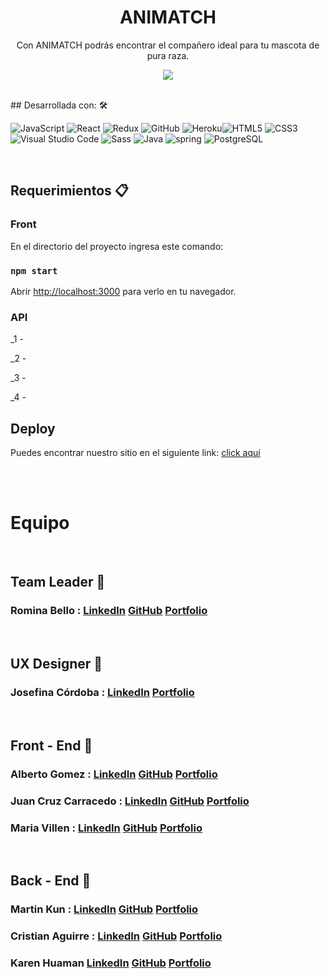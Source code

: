 

<h1 align = "center"> ANIMATCH </h1>
<p align = "center"> Con ANIMATCH podrás encontrar el compañero ideal para tu mascota de pura raza.</p>
<p align = "center"> <img src = "https://i85.servimg.com/u/f85/19/88/52/56/animat10.png" /> </p>

<br/>
## Desarrollada con: 🛠️

![JavaScript](https://img.shields.io/badge/javascript-%23323330.svg?style=flat&logo=Javascript&logoColor=%23F7DF1E) ![React](https://img.shields.io/badge/react-%2320232a.svg?style=flat&logo=React&logoColor=%2361DAFB) ![Redux](https://img.shields.io/badge/Redux-%23593d88.svg?style=flat&logo=redux&logoColor=white) ![GitHub](https://img.shields.io/badge/Github-%23121011.svg?style=flat&logo=github&logoColor=white) ![Heroku](https://img.shields.io/badge/heroku-%23430098.svg?style=flat&logo=Heroku&logoColor=white)![HTML5](https://img.shields.io/badge/html5-%23E34F26.svg?style=flat&logo=HTML5&logoColor=white) ![CSS3](https://img.shields.io/badge/css3-%231572B6.svg?style=flat&logo=CSS3&logoColor=white)
![Visual Studio Code](https://img.shields.io/badge/Visual%20Studio%20Code-0078d7.svg?style=flat&logo=VS-Code&logoColor=white) ![Sass](https://img.shields.io/badge/Sass-CC6699?style=flat&logo=sass&logoColor=white) ![Java](https://img.shields.io/badge/Java-ED8B00?style=flat&logo=java&logoColor=white) ![spring](https://img.shields.io/badge/Spring-6DB33F?style=flat&logo=spring&logoColor=white) ![PostgreSQL](	https://img.shields.io/badge/PostgreSQL-316192?style=flat&logo=postgresql&logoColor=white)

<br/>

## Requerimientos 📋

### Front

En el directorio del proyecto ingresa este comando:

### `npm start`

Abrir [http://localhost:3000](http://localhost:3000) para verlo en tu navegador.

### API
_1 -

_2 - 

_3 - 

_4 - 


## Deploy

Puedes encontrar nuestro sitio en el siguiente link: [click aquí](https://)

<br/><br/>

# Equipo

</br>

## Team Leader 🚀

### Romina Bello :  [LinkedIn]() [GitHub]()  [Portfolio]()

</br>

## UX Designer 🎨

### Josefina Córdoba : [LinkedIn]() [Portfolio]()

<br/>

## Front - End 🚀

### Alberto Gomez : [LinkedIn]() [GitHub]()  [Portfolio]()

### Juan Cruz Carracedo : [LinkedIn]() [GitHub]() [Portfolio]()

### Maria Villen : [LinkedIn]() [GitHub]() [Portfolio]()

<br/>

## Back - End 🚀

### Martin Kun : [LinkedIn]() [GitHub]() [Portfolio]()

### Cristian Aguirre :  [LinkedIn]() [GitHub]() [Portfolio]()

### Karen Huaman  [LinkedIn]() [GitHub]() [Portfolio]()


